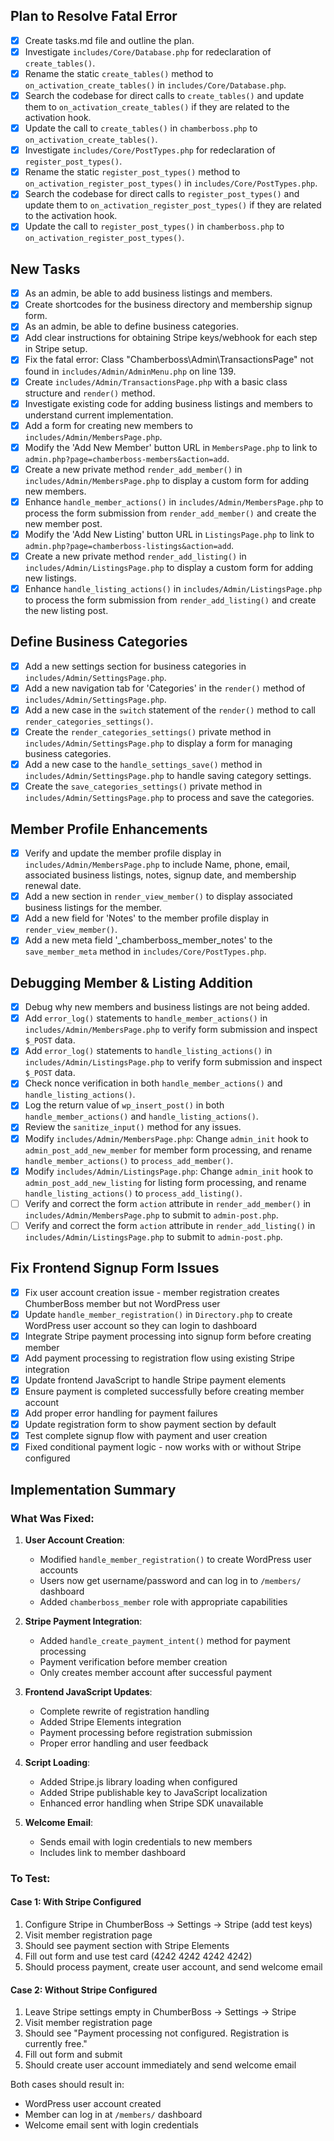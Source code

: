 ## Plan to Resolve Fatal Error

- [x] Create tasks.md file and outline the plan.
- [x] Investigate `includes/Core/Database.php` for redeclaration of `create_tables()`.
- [x] Rename the static `create_tables()` method to `on_activation_create_tables()` in `includes/Core/Database.php`.
- [x] Search the codebase for direct calls to `create_tables()` and update them to `on_activation_create_tables()` if they are related to the activation hook.
- [x] Update the call to `create_tables()` in `chamberboss.php` to `on_activation_create_tables()`.
- [x] Investigate `includes/Core/PostTypes.php` for redeclaration of `register_post_types()`.
- [x] Rename the static `register_post_types()` method to `on_activation_register_post_types()` in `includes/Core/PostTypes.php`.
- [x] Search the codebase for direct calls to `register_post_types()` and update them to `on_activation_register_post_types()` if they are related to the activation hook.
- [x] Update the call to `register_post_types()` in `chamberboss.php` to `on_activation_register_post_types()`.

## New Tasks

- [x] As an admin, be able to add business listings and members.
- [x] Create shortcodes for the business directory and membership signup form.
- [x] As an admin, be able to define business categories.
- [x] Add clear instructions for obtaining Stripe keys/webhook for each step in Stripe setup.
- [x] Fix the fatal error: Class "Chamberboss\Admin\TransactionsPage" not found in `includes/Admin/AdminMenu.php` on line 139.
- [x] Create `includes/Admin/TransactionsPage.php` with a basic class structure and `render()` method.
- [x] Investigate existing code for adding business listings and members to understand current implementation.
- [x] Add a form for creating new members to `includes/Admin/MembersPage.php`.
- [x] Modify the 'Add New Member' button URL in `MembersPage.php` to link to `admin.php?page=chamberboss-members&action=add`.
- [x] Create a new private method `render_add_member()` in `includes/Admin/MembersPage.php` to display a custom form for adding new members.
- [x] Enhance `handle_member_actions()` in `includes/Admin/MembersPage.php` to process the form submission from `render_add_member()` and create the new member post.
- [x] Modify the 'Add New Listing' button URL in `ListingsPage.php` to link to `admin.php?page=chamberboss-listings&action=add`.
- [x] Create a new private method `render_add_listing()` in `includes/Admin/ListingsPage.php` to display a custom form for adding new listings.
- [x] Enhance `handle_listing_actions()` in `includes/Admin/ListingsPage.php` to process the form submission from `render_add_listing()` and create the new listing post.

## Define Business Categories

- [x] Add a new settings section for business categories in `includes/Admin/SettingsPage.php`.
- [x] Add a new navigation tab for 'Categories' in the `render()` method of `includes/Admin/SettingsPage.php`.
- [x] Add a new case in the `switch` statement of the `render()` method to call `render_categories_settings()`.
- [x] Create the `render_categories_settings()` private method in `includes/Admin/SettingsPage.php` to display a form for managing business categories.
- [x] Add a new case to the `handle_settings_save()` method in `includes/Admin/SettingsPage.php` to handle saving category settings.
- [x] Create the `save_categories_settings()` private method in `includes/Admin/SettingsPage.php` to process and save the categories.

## Member Profile Enhancements

- [x] Verify and update the member profile display in `includes/Admin/MembersPage.php` to include Name, phone, email, associated business listings, notes, signup date, and membership renewal date.
- [x] Add a new section in `render_view_member()` to display associated business listings for the member.
- [x] Add a new field for 'Notes' to the member profile display in `render_view_member()`.
- [x] Add a new meta field '_chamberboss_member_notes' to the `save_member_meta` method in `includes/Core/PostTypes.php`.

## Debugging Member & Listing Addition

- [x] Debug why new members and business listings are not being added.
- [x] Add `error_log()` statements to `handle_member_actions()` in `includes/Admin/MembersPage.php` to verify form submission and inspect `$_POST` data.
- [x] Add `error_log()` statements to `handle_listing_actions()` in `includes/Admin/ListingsPage.php` to verify form submission and inspect `$_POST` data.
- [x] Check nonce verification in both `handle_member_actions()` and `handle_listing_actions()`.
- [x] Log the return value of `wp_insert_post()` in both `handle_member_actions()` and `handle_listing_actions()`.
- [x] Review the `sanitize_input()` method for any issues.
- [x] Modify `includes/Admin/MembersPage.php`: Change `admin_init` hook to `admin_post_add_new_member` for member form processing, and rename `handle_member_actions()` to `process_add_member()`.
- [x] Modify `includes/Admin/ListingsPage.php`: Change `admin_init` hook to `admin_post_add_new_listing` for listing form processing, and rename `handle_listing_actions()` to `process_add_listing()`.
- [ ] Verify and correct the form `action` attribute in `render_add_member()` in `includes/Admin/MembersPage.php` to submit to `admin-post.php`.
- [ ] Verify and correct the form `action` attribute in `render_add_listing()` in `includes/Admin/ListingsPage.php` to submit to `admin-post.php`.

## Fix Frontend Signup Form Issues

- [x] Fix user account creation issue - member registration creates ChumberBoss member but not WordPress user
- [x] Update `handle_member_registration()` in `Directory.php` to create WordPress user account so they can login to dashboard
- [x] Integrate Stripe payment processing into signup form before creating member
- [x] Add payment processing to registration flow using existing Stripe integration
- [x] Update frontend JavaScript to handle Stripe payment elements
- [x] Ensure payment is completed successfully before creating member account
- [x] Add proper error handling for payment failures
- [x] Update registration form to show payment section by default
- [x] Test complete signup flow with payment and user creation
- [x] Fixed conditional payment logic - now works with or without Stripe configured

## Implementation Summary

### What Was Fixed:

1. **User Account Creation**: 
   - Modified `handle_member_registration()` to create WordPress user accounts
   - Users now get username/password and can log in to `/members/` dashboard
   - Added `chamberboss_member` role with appropriate capabilities

2. **Stripe Payment Integration**:
   - Added `handle_create_payment_intent()` method for payment processing
   - Payment verification before member creation
   - Only creates member account after successful payment

3. **Frontend JavaScript Updates**:
   - Complete rewrite of registration handling
   - Added Stripe Elements integration
   - Payment processing before registration submission
   - Proper error handling and user feedback

4. **Script Loading**:
   - Added Stripe.js library loading when configured
   - Added Stripe publishable key to JavaScript localization
   - Enhanced error handling when Stripe SDK unavailable

5. **Welcome Email**:
   - Sends email with login credentials to new members
   - Includes link to member dashboard

### To Test:

#### Case 1: With Stripe Configured
1. Configure Stripe in ChumberBoss → Settings → Stripe (add test keys)
2. Visit member registration page
3. Should see payment section with Stripe Elements
4. Fill out form and use test card (4242 4242 4242 4242) 
5. Should process payment, create user account, and send welcome email

#### Case 2: Without Stripe Configured  
1. Leave Stripe settings empty in ChumberBoss → Settings → Stripe
2. Visit member registration page
3. Should see "Payment processing not configured. Registration is currently free."
4. Fill out form and submit
5. Should create user account immediately and send welcome email

Both cases should result in:
- WordPress user account created
- Member can log in at `/members/` dashboard
- Welcome email sent with login credentials 
